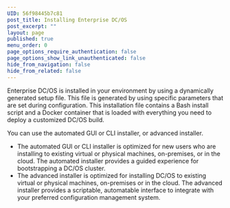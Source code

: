 ```yaml
---
UID: 56f98445b7c81
post_title: Installing Enterprise DC/OS
post_excerpt: ""
layout: page
published: true
menu_order: 0
page_options_require_authentication: false
page_options_show_link_unauthenticated: false
hide_from_navigation: false
hide_from_related: false
---
```

Enterprise DC/OS is installed in your environment by using a dynamically generated setup file. This file is generated by using specific parameters that are set during configuration. This installation file contains a Bash install script and a Docker container that is loaded with everything you need to deploy a customized DC/OS build.

You can use the automated GUI or CLI installer, or advanced installer.

*   The automated GUI or CLI installer is optimized for new users who are installing to existing virtual or physical machines, on-premises, or in the cloud. The automated installer provides a guided experience for bootstrapping a DC/OS cluster.
*   The advanced installer is optimized for installing DC/OS to existing virtual or physical machines, on-premises or in the cloud. The advanced installer provides a scriptable, automatable interface to integrate with your preferred configuration management system.

